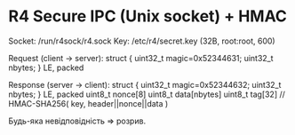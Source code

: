 # R4 Secure IPC (Unix socket) + HMAC

Socket: /run/r4sock/r4.sock
Key: /etc/r4/secret.key (32B, root:root, 600)

Request (client -> server):
  struct { uint32_t magic=0x52344631; uint32_t nbytes; } LE, packed

Response (server -> client):
  struct { uint32_t magic=0x52344632; uint32_t nbytes; } LE, packed
  uint8_t nonce[8]
  uint8_t data[nbytes]
  uint8_t tag[32]   // HMAC-SHA256( key, header||nonce||data )

Будь-яка невідповідність => розрив.
